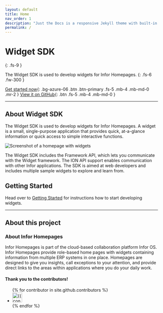 ```yaml
---
layout: default
title: Home
nav_order: 1
description: "Just the Docs is a responsive Jekyll theme with built-in search that is easily customizable and hosted on GitHub Pages."
permalink: /
---
```


# Widget SDK
{: .fs-9 }

The Widget SDK is used to develop widgets for Infor Homepages.
{: .fs-6 .fw-300 }

[Get started now](getting-started){: .bg-azure-06 .btn .btn-primary .fs-5 .mb-4 .mb-md-0 .mr-2  } [View it on GitHub](https://github.com/infor-cloud/homepages-widget-sdk){: .btn .fs-5 .mb-4 .mb-md-0 }

---

## About Widget SDK

The Widget SDK is used to develop widgets for Infor Homepages. A widget is a small, single-purpose application that provides quick, at-a-glance information or quick access to simple interactive functions.

![Screenshot of a homepage with widgets](/assets/images/homepages-screenshot.png)

The Widget SDK includes the Framework API, which lets you communicate with the Widget framework. The ION API support enables communication with other Infor applications. The SDK is aimed at web developers and includes multiple sample widgets to explore and learn from.

## Getting Started 

Head over to [Getting Started](getting-started) for instructions how to start developing widgets.

---

## About this project

### About Infor Homepages
Infor Homepages is part of the cloud-based collaboration platform Infor OS. Infor Homepages provide role-based home pages with widgets containing information from multiple ERP systems in one place. Homepages are designed to give you insights, call exceptions to your attention, and provide direct links to the areas within applications where you do your daily work.

#### Thank you to the contributors!

<ul class="list-style-none">
{% for contributor in site.github.contributors %}
  <li class="d-inline-block mr-1">
     <a href="{{ contributor.html_url }}"><img src="{{ contributor.avatar_url }}" width="32" height="32" alt="{{ contributor.login }}"/></a>
  </li>
{% endfor %}
</ul>


